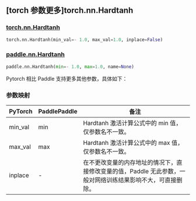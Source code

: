 ## [torch 参数更多]torch.nn.Hardtanh

### [torch.nn.Hardtanh](https://pytorch.org/docs/stable/generated/torch.nn.Hardtanh.html#torch.nn.Hardtanh)

```python
torch.nn.Hardtanh(min_val=- 1.0, max_val=1.0, inplace=False)
```

### [paddle.nn.Hardtanh](https://www.paddlepaddle.org.cn/documentation/docs/zh/api/paddle/nn/Hardtanh_cn.html)

```python
paddle.nn.Hardtanh(min=- 1.0, max=1.0, name=None)
```

Pytorch 相比 Paddle 支持更多其他参数，具体如下：

### 参数映射

| PyTorch | PaddlePaddle | 备注                                                                                                        |
| ------- | ------------ | ----------------------------------------------------------------------------------------------------------- |
| min_val | min          | Hardtanh 激活计算公式中的 min 值，仅参数名不一致。                                                          |
| max_val | max          | Hardtanh 激活计算公式中的 max 值，仅参数名不一致。                                                          |
| inplace | -            | 在不更改变量的内存地址的情况下，直接修改变量的值，Paddle 无此参数，一般对网络训练结果影响不大，可直接删除。 |
